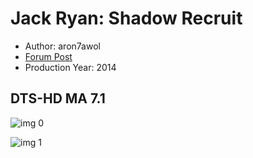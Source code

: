 # Jack Ryan: Shadow Recruit

* Author: aron7awol
* [Forum Post](https://www.avsforum.com/threads/bass-eq-for-filtered-movies.2995212/post-56733146)
* Production Year: 2014

## DTS-HD MA 7.1

![img 0](https://fanart.tv/fanart/movies/137094/moviethumb/jack-ryan-shadow-recruit-536e67e50e18f.jpg)

![img 1](https://i.imgur.com/XXlLhRR.png)

